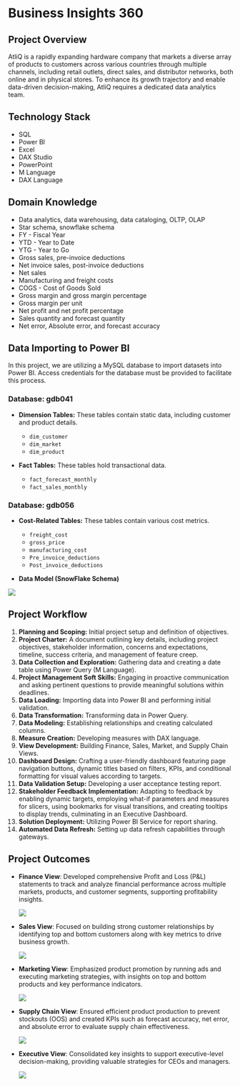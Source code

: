# Business Insights 360

## Project Overview

AtliQ is a rapidly expanding hardware company that markets a diverse array of products to customers across various countries through multiple channels, including retail outlets, direct sales, and distributor networks, both online and in physical stores. To enhance its growth trajectory and enable data-driven decision-making, AtliQ requires a dedicated data analytics team.

## Technology Stack

- SQL
- Power BI
- Excel
- DAX Studio
- PowerPoint
- M Language
- DAX Language 

## Domain Knowledge

- Data analytics, data warehousing, data cataloging, OLTP, OLAP
- Star schema, snowflake schema
- FY - Fiscal Year
- YTD - Year to Date
- YTG - Year to Go
- Gross sales, pre-invoice deductions
- Net invoice sales, post-invoice deductions
- Net sales
- Manufacturing and freight costs
- COGS - Cost of Goods Sold
- Gross margin and gross margin percentage
- Gross margin per unit
- Net profit and net profit percentage
- Sales quantity and forecast quantity
- Net error, Absolute error, and forecast accuracy

## Data Importing to Power BI

In this project, we are utilizing a MySQL database to import datasets into Power BI. Access credentials for the database must be provided to facilitate this process.

### Database: gdb041
- **Dimension Tables:** These tables contain static data, including customer and product details.
  - `dim_customer`
  - `dim_market`
  - `dim_product`
  
- **Fact Tables:** These tables hold transactional data.
  - `fact_forecast_monthly`
  - `fact_sales_monthly`

### Database: gdb056
- **Cost-Related Tables:** These tables contain various cost metrics.
  - `freight_cost`
  - `gross_price`
  - `manufacturing_cost`
  - `Pre_invoice_deductions`
  - `Post_invoice_deductions`

- **Data Model (SnowFlake Schema)**
<img src=https://github.com/Teja-Reddy-kotha/Business-Insights-360/blob/main/Data%20Model%20(SnowFlake%20Schema).png>

## Project Workflow

1. **Planning and Scoping:** Initial project setup and definition of objectives.
2. **Project Charter:** A document outlining key details, including project objectives, stakeholder information, concerns and expectations, timeline, success criteria, and management of feature creep.
3. **Data Collection and Exploration:** Gathering data and creating a date table using Power Query (M Language).
4. **Project Management Soft Skills:** Engaging in proactive communication and asking pertinent questions to provide meaningful solutions within deadlines.
5. **Data Loading:** Importing data into Power BI and performing initial validation.
6. **Data Transformation:** Transforming data in Power Query.
7. **Data Modeling:** Establishing relationships and creating calculated columns.
8. **Measure Creation:** Developing measures with DAX language.
9. **View Development:** Building Finance, Sales, Market, and Supply Chain Views.
10. **Dashboard Design:** Crafting a user-friendly dashboard featuring page navigation buttons, dynamic titles based on filters, KPIs, and conditional formatting for visual values according to targets.
11. **Data Validation Setup:** Developing a user acceptance testing report.
12. **Stakeholder Feedback Implementation:** Adapting to feedback by enabling dynamic targets, employing what-if parameters and measures for slicers, using bookmarks for visual transitions, and creating tooltips to display trends, culminating in an Executive Dashboard.
13. **Solution Deployment:** Utilizing Power BI Service for report sharing.
14. **Automated Data Refresh:** Setting up data refresh capabilities through gateways.

## Project Outcomes

- **Finance View**: Developed comprehensive Profit and Loss (P&L) statements to track and analyze financial performance across multiple markets, products, and customer segments, supporting profitability insights.
  
  <img src=https://github.com/Teja-Reddy-kotha/Business-Insights-360/blob/main/Finance%20View.png>
- **Sales View**: Focused on building strong customer relationships by identifying top and bottom customers along with key metrics to drive business growth.
  
  <img src=https://github.com/Teja-Reddy-kotha/Business-Insights-360/blob/main/Sales%20View.png>
- **Marketing View**: Emphasized product promotion by running ads and executing marketing strategies, with insights on top and bottom products and key performance indicators.
  
  <img src=https://github.com/Teja-Reddy-kotha/Business-Insights-360/blob/main/Marketing%20View.png>
- **Supply Chain View**: Ensured efficient product production to prevent stockouts (OOS) and created KPIs such as forecast accuracy, net error, and absolute error to evaluate supply chain effectiveness.
  
  <img src=https://github.com/Teja-Reddy-kotha/Business-Insights-360/blob/main/Supply%20Chain%20View.png>
- **Executive View**: Consolidated key insights to support executive-level decision-making, providing valuable strategies for CEOs and managers.
  
  <img src=https://github.com/Teja-Reddy-kotha/Business-Insights-360/blob/main/Executive%20View.png>
